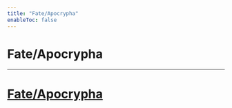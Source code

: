 ```yaml
---
title: "Fate/Apocrypha"
enableToc: false
---
```

# Fate/Apocrypha
***
# <a href="https://anilist.co/anime/98035/FateApocrypha/" target="_blank" rel="noopener"><span>Fate/Apocrypha</span> </a>


